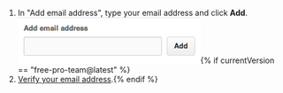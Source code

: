 1. In "Add email address", type your email address and click **Add**. ![Email addition button](/assets/images/help/settings/add-email-address.png){% if currentVersion == "free-pro-team@latest" %}
2. [Verify your email address](/articles/verifying-your-email-address).{% endif %}
